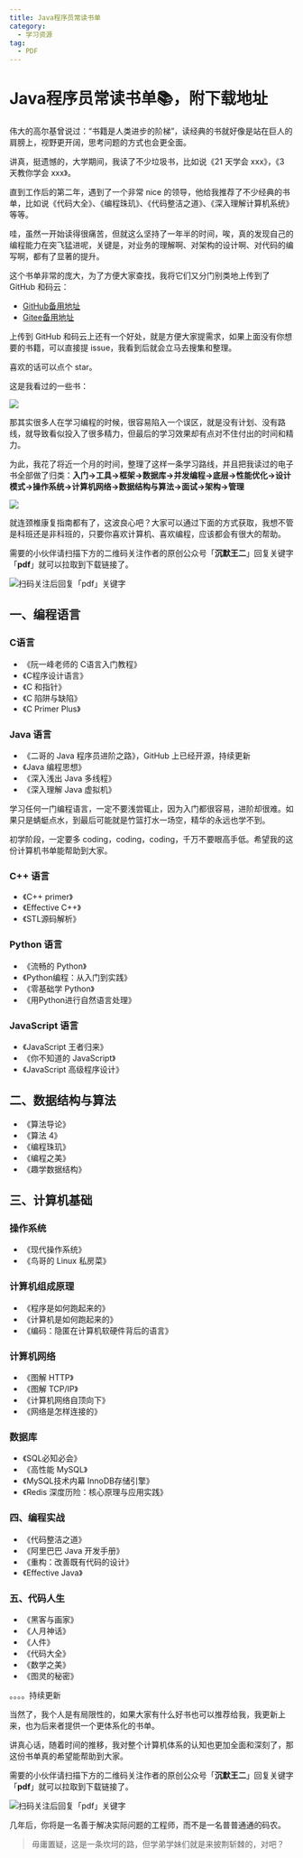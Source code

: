```yaml
---
title: Java程序员常读书单
category:
  - 学习资源
tag:
  - PDF
---
```


# Java程序员常读书单📚，附下载地址

伟大的高尔基曾说过：“书籍是人类进步的阶梯”，读经典的书就好像是站在巨人的肩膀上，视野更开阔，思考问题的方式也会更全面。

讲真，挺遗憾的，大学期间，我读了不少垃圾书，比如说《21 天学会 xxx》，《3 天教你学会 xxx》。

直到工作后的第二年，遇到了一个非常 nice 的领导，他给我推荐了不少经典的书单，比如说《代码大全》、《编程珠玑》、《代码整洁之道》、《深入理解计算机系统》等等。

哇，虽然一开始读得很痛苦，但就这么坚持了一年半的时间，唉，真的发现自己的编程能力在突飞猛进呢，关键是，对业务的理解啊、对架构的设计啊、对代码的编写啊，都有了显著的提升。

这个书单非常的庞大，为了方便大家查找，我将它们又分门别类地上传到了 GitHub 和码云：

- [GitHub备用地址](https://github.com/itwanger/JavaBooks)
- [Gitee备用地址](https://gitee.com/itwanger/JavaBooks)

上传到 GitHub 和码云上还有一个好处，就是方便大家提需求，如果上面没有你想要的书籍，可以直接提 issue，我看到后就会立马去搜集和整理。

喜欢的话可以点个 star。

这是我看过的一些书：

![](https://cdn.jsdelivr.net/gh/itwanger/toBeBetterJavaer/images/download/java-1.jpg)

那其实很多人在学习编程的时候，很容易陷入一个误区，就是没有计划、没有路线，就导致看似投入了很多精力，但最后的学习效果却有点对不住付出的时间和精力。

为此，我花了将近一个月的时间，整理了这样一条学习路线，并且把我读过的电子书全部做了归类：**入门→工具→框架→数据库→并发编程→底层→性能优化→设计模式→操作系统→计算机网络→数据结构与算法→面试→架构→管理**

![](https://cdn.jsdelivr.net/gh/itwanger/toBeBetterJavaer/images/download/java-2.jpg)

就连颈椎康复指南都有了，这波良心吧？大家可以通过下面的方式获取，我想不管是科班还是非科班的，只要你喜欢计算机、喜欢编程，应该都会有很大的帮助。

需要的小伙伴请扫描下方的二维码关注作者的原创公众号「**沉默王二**」回复关键字「**pdf**」就可以拉取到下载链接了。

![扫码关注后回复「pdf」关键字](http://cdn.tobebetterjavaer.com/tobebetterjavaer/images/gongzhonghao.png)


## 一、编程语言
### C语言
- 《阮一峰老师的 C语言入门教程》
- 《C程序设计语言》
- 《C 和指针》
- 《C 陷阱与缺陷》
- 《C Primer Plus》
### Java 语言
- 《二哥的 Java 程序员进阶之路》，GitHub 上已经开源，持续更新
- 《Java 编程思想》
- 《深入浅出 Java 多线程》
- 《深入理解 Java 虚拟机》

学习任何一门编程语言，一定不要浅尝辄止，因为入门都很容易，进阶却很难。如果只是蜻蜓点水，到最后可能就是竹篮打水一场空，精华的永远也学不到。

初学阶段，一定要多 coding，coding，coding，千万不要眼高手低。希望我的这份计算机书单能帮助到大家。

### C++ 语言
- 《C++ primer》
- 《Effective C++》
- 《STL源码解析》
### Python 语言
- 《流畅的 Python》
- 《Python编程：从入门到实践》
- 《零基础学 Python》
- 《用Python进行自然语言处理》
### JavaScript 语言
- 《JavaScript 王者归来》
- 《你不知道的 JavaScript》
- 《JavaScript 高级程序设计》
## 二、数据结构与算法
- 《算法导论》
- 《算法 4》
- 《编程珠玑》
- 《编程之美》
- 《趣学数据结构》
## 三、计算机基础
### 操作系统
- 《现代操作系统》
- 《鸟哥的 Linux 私房菜》
### 计算机组成原理
- 《程序是如何跑起来的》
- 《计算机是如何跑起来的》
- 《编码：隐匿在计算机软硬件背后的语言》
### 计算机网络
- 《图解 HTTP》
- 《图解 TCP/IP》
- 《计算机网络自顶向下》
- 《网络是怎样连接的》
### 数据库
- 《SQL必知必会》
- 《高性能 MySQL》
- 《MySQL技术内幕 InnoDB存储引擎》
- 《Redis 深度历险：核心原理与应用实践》
### 四、编程实战
- 《代码整洁之道》
- 《阿里巴巴 Java 开发手册》
- 《重构：改善既有代码的设计》
- 《Effective Java》
### 五、代码人生
- 《黑客与画家》
- 《人月神话》
- 《人件》
- 《代码大全》
- 《数学之美》
- 《图灵的秘密》

。。。。持续更新

当然了，我个人是有局限性的，如果大家有什么好书也可以推荐给我，我更新上来，也为后来者提供一个更体系化的书单。

讲真心话，随着时间的推移，我对整个计算机体系的认知也更加全面和深刻了，那这份书单真的希望能帮助到大家。

需要的小伙伴请扫描下方的二维码关注作者的原创公众号「**沉默王二**」回复关键字「**pdf**」就可以拉取到下载链接了。

![扫码关注后回复「pdf」关键字](http://cdn.tobebetterjavaer.com/tobebetterjavaer/images/gongzhonghao.png)


几年后，你将是一名善于解决实际问题的工程师，而不是一名普普通通的码农。

>毋庸置疑，这是一条坎坷的路，但学弟学妹们就是来披荆斩棘的，对吧？
